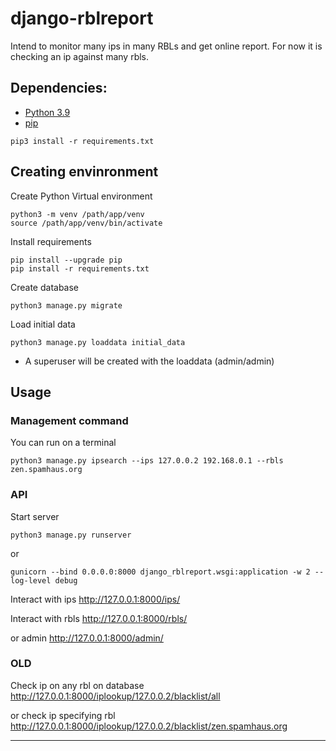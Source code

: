 # django-rblreport
Intend to monitor many ips in many RBLs and get online report.
For now it is checking an ip against many rbls.


## Dependencies:

* [Python 3.9](https://www.python.org/downloads/)
* [pip](https://pip.pypa.io/en/stable/installing/)
```
pip3 install -r requirements.txt
```


## Creating envinronment 

Create Python Virtual environment
```
python3 -m venv /path/app/venv
source /path/app/venv/bin/activate
```

Install requirements
```
pip install --upgrade pip
pip install -r requirements.txt
```

Create database
```
python3 manage.py migrate
```
Load initial data
```
python3 manage.py loaddata initial_data
```

* A superuser will be created with the loaddata (admin/admin)



## Usage 


### Management command

You can run on a terminal
```
python3 manage.py ipsearch --ips 127.0.0.2 192.168.0.1 --rbls zen.spamhaus.org
```


### API

Start server
```
python3 manage.py runserver
```
or
```
gunicorn --bind 0.0.0.0:8000 django_rblreport.wsgi:application -w 2 --log-level debug
```

Interact with ips
<http://127.0.0.1:8000/ips/>

Interact with rbls
<http://127.0.0.1:8000/rbls/>

or admin
<http://127.0.0.1:8000/admin/>


### OLD
Check ip on any rbl on database
<http://127.0.0.1:8000/iplookup/127.0.0.2/blacklist/all>


or check ip specifying rbl
<http://127.0.0.1:8000/iplookup/127.0.0.2/blacklist/zen.spamhaus.org>



---